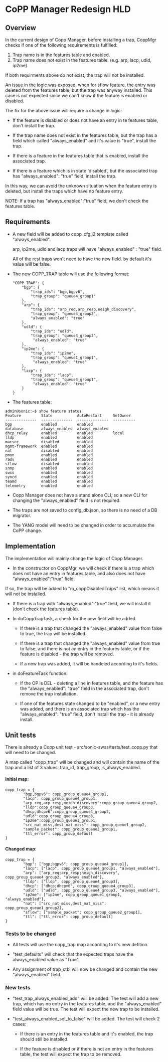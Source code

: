 # CoPP Manager Redesign HLD

## Overview

In the current design of Copp Manager, before installing a trap, CoppMgr checks if one of the following requirements is fulfilled: 

1. Trap name is in the features table and enabled.
2. Trap name does not exist in the features table. (e.g. arp, lacp, udld, ip2me).

If both requirments above do not exist, the trap will not be installed.

An issue in the logic was exposed, when for sflow feature, the entry was deleted from the features table, but the trap was anyway installed. This case is not expected since we can't know if the feature is enabled or disabled.


The fix for the above issue will require a change in logic:

* If the feature is disabled or does not have an entry in te features table, don't install the trap.
 
* If the trap name does not exist in the features table, but the trap has a field which called "always_enabled" and it's value is "true", install the trap.

* If there is a feature in the features table that is enabled, install the associated trap.

* If there is a feature which is in state 'disabled', but the associated trap has "always_enabled": "true" field, install the trap.

In this way, we can avoid the unknown situation when the feature entry is deleted, but install the traps which have no feature entry.

NOTE: If a trap has "always_enabled":"true" field, we don't check the features table.

## Requirements

* A new field will be added to copp_cfg.j2 template called "always_enabled".

    arp, ip2me, udld and lacp traps will have "always_enabled" : "true" field.

    All of the rest traps won't need to have the new field. by default it's value will be false.

* The new COPP_TRAP table will use the following format:

    ```
    "COPP_TRAP": {
        "bgp": {
            "trap_ids": "bgp,bgpv6",
            "trap_group": "queue4_group1"
        },
        "arp": {
            "trap_ids": "arp_req,arp_resp,neigh_discovery",
            "trap_group": "queue4_group2",
            "always_enabled": "true"
        },
        "udld": {
		    "trap_ids": "udld",
		    "trap_group": "queue4_group3",
             "always_enabled": "true"
	    },
	    "ip2me": {
		    "trap_ids": "ip2me",
		    "trap_group": "queue1_group1",
             "always_enabled": "true"
	    },
        "lacp": {
		    "trap_ids": "lacp",
		    "trap_group": "queue4_group1",
             "always_enabled": "true"
	    }
    }
    ```

* The features table:

```
admin@sonic:~$ show feature status
Feature         State           AutoRestart     SetOwner
--------------  --------------  --------------  ----------
bgp             enabled         enabled
database        always_enabled  always_enabled
dhcp_relay      enabled         enabled         local
lldp            enabled         enabled
macsec          disabled        enabled
mgmt-framework  enabled         enabled
nat             disabled        enabled
pmon            enabled         enabled
radv            enabled         enabled
sflow           disabled        enabled
snmp            enabled         enabled
swss            enabled         enabled
syncd           enabled         enabled
teamd           enabled         enabled
telemetry       enabled         enabled

```

* Copp Manager does not have a stand alone CLI, so a new CLI for changing the "always_enabled" field is not required.

* The traps are not saved to config_db.json, so there is no need of a DB migrator.

* The YANG model will need to be changed in order to accumulate the CoPP change.

## Implementation

The implementation will mainly change the logic of Copp Manager.

* In the constructor on CoppMgr, we will check if there is a trap which does not have an entry in features table, and also does not have "always_enabled":"true" field.

If so, the trap will be added to "m_coppDisabledTraps" list, which means it will not be installed.

* If there is a trap with "always_enabled":"true" field, we will install it (don't check the features table).


* In doCoppTrapTask, a check for the new field will be added.

    * If there is a trap that changed the "always_enabled" value from false to true, the trap will be installed.

    * If there is a trap that changed the "always_enabled" value from true to false, and there is not an entry in the features table, or if the feature is disabled - the trap will be removed.

    * If a new trap was added, it will be handeled according to it's fields.


* in doFeatureTask function:
    * If the OP is DEL - deleting a line in features table, and the feature has the "always_enabled": "true" field in the associated trap, don't remove the trap installation.

    * If one of the features state changed to be "enabled", or a new entry was added, and there is an associated trap which has the "always_enabled": "true" field, don't install the trap - it is already install.

## Unit tests

There is already a Copp unit test - src/sonic-swss/tests/test_copp.py that will need to be changed.

A map called "copp_trap" will be changed and will contain the name of the trap and a list of 3 values: 
trap_id, trap_group, is_always_enabled.

#### Initial map:

```
copp_trap = {
        "bgp,bgpv6": copp_group_queue4_group1,
        "lacp": copp_group_queue4_group1,
        "arp_req,arp_resp,neigh_discovery":copp_group_queue4_group2,
        "lldp":copp_group_queue4_group3,
        "dhcp,dhcpv6":copp_group_queue4_group3,
        "udld":copp_group_queue4_group3,
        "ip2me":copp_group_queue1_group1,
        "src_nat_miss,dest_nat_miss": copp_group_queue1_group2,
        "sample_packet": copp_group_queue2_group1,
        "ttl_error": copp_group_default
}
```

#### Changed map:

```
copp_trap = {
        "bgp": ["bgp;bgpv6", copp_group_queue4_group1],
        "lacp": ["lacp", copp_group_queue4_group1, "always_enabled"],
        "arp": ["arp_req;arp_resp;neigh_discovery", copp_group_queue4_group2, "always_enabled"],
        "lldp": ["lldp", copp_group_queue4_group3],
        "dhcp": ["dhcp;dhcpv6", copp_group_queue4_group3],
        "udld": ["udld", copp_group_queue4_group3, "always_enabled"],
        "ip2me": ["ip2me", copp_group_queue1_group1, "always_enabled"],
        "nat": ["src_nat_miss,dest_nat_miss": copp_group_queue1_group2],
        "sflow": ["sample_packet": copp_group_queue2_group1],
        "ttl": ["ttl_error": copp_group_default]
}
```

### Tests to be changed

* All tests will use the copp_trap map according to it's new defition.

* "test_defaults" will check that the expected traps have the always_enabled value as "True".

* Any assignment of trap_ctbl will now be changed and contain the new "always_enabled" field. 


### New tests

* "test_trap_always_enabled_add" will be added. The test will add a new trap, which has no entry in the features table, and the "always_enabled" field value will be true.
The test will expect the new trap to be installed.

* "test_always_enabled_set_to_false" will be added. The test will check 2 cases:

    * If there is an entry in the features table and it's enabled, the trap should still be installed.

    * If the feature is disabled or if there is not an entry in the features table, the test will expect the trap to be removed.
